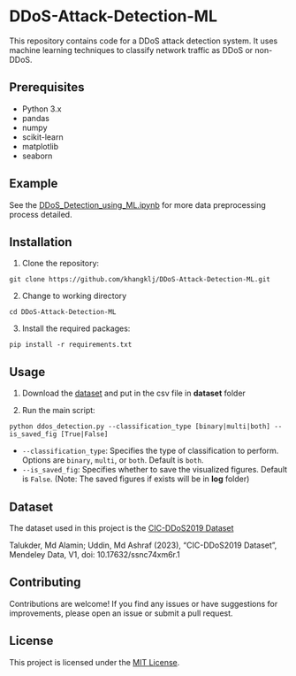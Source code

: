 # DDoS-Attack-Detection-ML

This repository contains code for a DDoS attack detection system. It uses machine learning techniques to classify network traffic as DDoS or non-DDoS.

## Prerequisites

- Python 3.x
- pandas
- numpy
- scikit-learn
- matplotlib
- seaborn


## Example

See the [DDoS_Detection_using_ML.ipynb](https://github.com/khangklj/DDoS-Attack-Detection-ML/tree/main/examples/DDoS_Detection_using_ML.ipynb) for more data preprocessing process detailed.

## Installation

1. Clone the repository:
```
git clone https://github.com/khangklj/DDoS-Attack-Detection-ML.git
```

2. Change to working directory
```
cd DDoS-Attack-Detection-ML
```

3. Install the required packages:
```
pip install -r requirements.txt
```


## Usage

1. Download the [dataset](https://github.com/khangklj/DDoS-Attack-Detection-ML#dataset) and put in the 
csv file in **dataset** folder

2. Run the main script:
```
python ddos_detection.py --classification_type [binary|multi|both] --is_saved_fig [True|False]
```

- `--classification_type`: Specifies the type of classification to perform. Options are `binary`, `multi`, or `both`. Default is `both`.
- `--is_saved_fig`: Specifies whether to save the visualized figures. Default is `False`. (Note: The saved figures if exists will be in **log** folder)

## Dataset

The dataset used in this project is the [CIC-DDoS2019 Dataset](https://data.mendeley.com/datasets/ssnc74xm6r/1)

Talukder, Md Alamin; Uddin, Md Ashraf (2023), “CIC-DDoS2019 Dataset”, Mendeley Data, V1, doi: 10.17632/ssnc74xm6r.1


## Contributing

Contributions are welcome! If you find any issues or have suggestions for improvements, please open an issue or submit a pull request.

## License

This project is licensed under the [MIT License](LICENSE).
